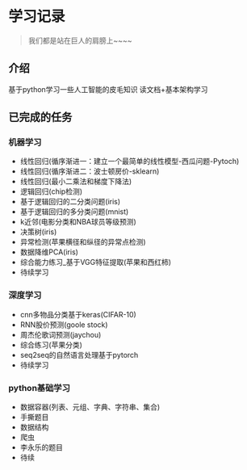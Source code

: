 # 学习记录
>我们都是站在巨人的肩膀上~~~~
## 介绍
基于python学习一些人工智能的皮毛知识
读文档+基本架构学习

## 已完成的任务
### 机器学习
- 线性回归(循序渐进一：建立一个最简单的线性模型-西瓜问题-Pytoch)
- 线性回归(循序渐进二：波士顿房价-sklearn)
- 线性回归(最小二乘法和梯度下降法)
- 逻辑回归(chip检测)
- 基于逻辑回归的二分类问题(iris)
- 基于逻辑回归的多分类问题(mnist)
- k近邻(电影分类和NBA球员等级预测)
- 决策树(iris)
- 异常检测(苹果横径和纵径的异常点检测)
- 数据降维PCA(iris)
- 综合能力练习_基于VGG特征提取(苹果和西红柿)
- 待续学习

### 深度学习
- cnn多物品分类基于keras(CIFAR-10)
- RNN股价预测(goole stock)
- 周杰伦歌词预测(jaychou)
- 综合练习(苹果分类)
- seq2seq的自然语言处理基于pytorch
- 待续学习

### python基础学习
- 数据容器(列表、元组、字典、字符串、集合)
- 手撕题目
- 数据结构
- 爬虫
- 李永乐的题目
- 待续



